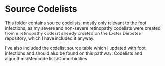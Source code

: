 # Source Codelists

This folder contains source codelists, mostly only relevant to the foot infections, as my severe and non-severe retinopathy codelists were created from a retinopathy codelist already created on the Exeter Diabetes repository, which I have included it anyway.

I've also included the codelist source table which I updated with foot infections and should also be found on this pathway: Codelists and algorithms/Medcode lists/Comorbidities
